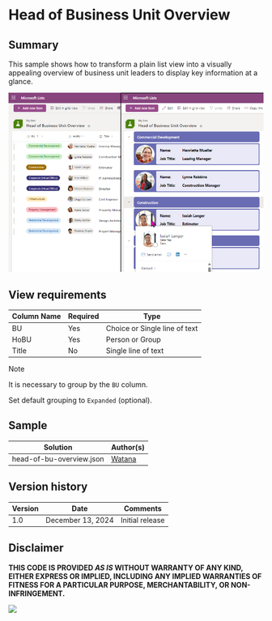 # Head of Business Unit Overview

## Summary

This sample shows how to transform a plain list view into a visually appealing overview of business unit leaders to display key information at a glance.


![screenshot of the sample](./assets/screenshot.png)


## View requirements

Column Name | Required | Type
----------- | -------- | ----
BU          | Yes      | Choice or Single line of text
HoBU        | Yes      | Person or Group
Title       | No       | Single line of text

> [!NOTE]
> It is necessary to group by the `BU` column.
> 
> Set default grouping to `Expanded` (optional).


## Sample

Solution|Author(s)
--------|---------
head-of-bu-overview.json | [Watana](https://github.com/watana2)


## Version history
Version|Date|Comments
-------|----|--------
1.0    |December 13, 2024| Initial release


## Disclaimer
**THIS CODE IS PROVIDED *AS IS* WITHOUT WARRANTY OF ANY KIND, EITHER EXPRESS OR IMPLIED, INCLUDING ANY IMPLIED WARRANTIES OF FITNESS FOR A PARTICULAR PURPOSE, MERCHANTABILITY, OR NON-INFRINGEMENT.**

<img src="https://pnptelemetry.azurewebsites.net/list-formatting/view-samples/head-of-bu-overview" />
